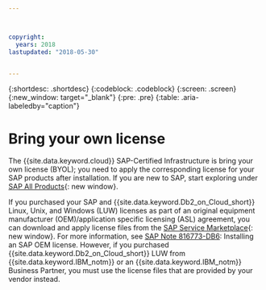```yaml
---



copyright:
  years: 2018
lastupdated: "2018-05-30"


---
```


{:shortdesc: .shortdesc}
{:codeblock: .codeblock}
{:screen: .screen}
{:new_window: target="_blank"}
{:pre: .pre}
{:table: .aria-labeledby="caption"}


# Bring your own license

The {{site.data.keyword.cloud}} SAP-Certified Infrastructure is bring your own license (BYOL); you need to apply the corresponding license for your SAP products after installation. If you are new to SAP, start exploring under [SAP All Products](https://www.sap.com/products.html){: new window}.

If you purchased your SAP and {{site.data.keyword.Db2_on_Cloud_short}} Linux, Unix, and Windows (LUW) licenses as part of an original equipment manufacturer (OEM)/application specific licensing (ASL) agreement, you can download and apply license files from the [SAP Service Marketplace](https://websmp201.sap-ag.de/){: new window}. For more information, see [SAP Note 816773-DB6](https://launchpad.support.sap.com/#/notes/816773): Installing an SAP OEM license. However, if you purchased {{site.data.keyword.Db2_on_Cloud_short}} LUW from {{site.data.keyword.IBM_notm}} or an {{site.data.keyword.IBM_notm}} Business Partner, you must use the license files that are provided by your vendor instead.
